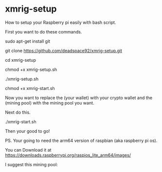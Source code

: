 # xmrig-setup
How to setup your Raspberry pi easily with bash script.

First you want to do these commands.

sudo apt-get install git

git clone https://github.com/deadspace92/xmrig-setup.git

cd xmrig-setup

chmod +x xmrig-setup.sh

./xmrig-setup.sh

chmod +x xmrig-start.sh

Now you want to replace the (your wallet) with your crypto wallet and the (mining pool) with the mining pool you want.

Next do this.

./xmrig-start.sh

Then your good to go!

PS. Your going to need the arm64 version of raspbian (aka raspberry pi os).
  
You can Download it at https://downloads.raspberrypi.org/raspios_lite_arm64/images/

I suggest this mining pool: 
